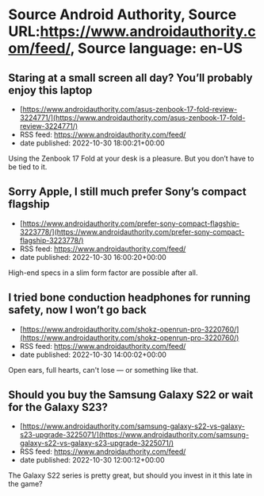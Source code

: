 # Source Android Authority, Source URL:https://www.androidauthority.com/feed/, Source language: en-US

## Staring at a small screen all day? You’ll probably enjoy this laptop
 - [https://www.androidauthority.com/asus-zenbook-17-fold-review-3224771/](https://www.androidauthority.com/asus-zenbook-17-fold-review-3224771/)
 - RSS feed: https://www.androidauthority.com/feed/
 - date published: 2022-10-30 18:00:21+00:00

Using the Zenbook 17 Fold at your desk is a pleasure. But you don’t have to be tied to it.

## Sorry Apple, I still much prefer Sony’s compact flagship
 - [https://www.androidauthority.com/prefer-sony-compact-flagship-3223778/](https://www.androidauthority.com/prefer-sony-compact-flagship-3223778/)
 - RSS feed: https://www.androidauthority.com/feed/
 - date published: 2022-10-30 16:00:20+00:00

High-end specs in a slim form factor are possible after all.

## I tried bone conduction headphones for running safety, now I won’t go back
 - [https://www.androidauthority.com/shokz-openrun-pro-3220760/](https://www.androidauthority.com/shokz-openrun-pro-3220760/)
 - RSS feed: https://www.androidauthority.com/feed/
 - date published: 2022-10-30 14:00:02+00:00

Open ears, full hearts, can't lose — or something like that.

## Should you buy the Samsung Galaxy S22 or wait for the Galaxy S23?
 - [https://www.androidauthority.com/samsung-galaxy-s22-vs-galaxy-s23-upgrade-3225071/](https://www.androidauthority.com/samsung-galaxy-s22-vs-galaxy-s23-upgrade-3225071/)
 - RSS feed: https://www.androidauthority.com/feed/
 - date published: 2022-10-30 12:00:12+00:00

The Galaxy S22 series is pretty great, but should you invest in it this late in the game?
